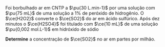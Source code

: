 Foi borbulhado ar em CNTP a $\pu{30 L.min-1}$ por uma solução com $\pu{75 mL}$ de uma solução a $1\%$ de peróxido de hidrogênio. O $\ce{H2O2}$ converte o $\ce{SO2}$ do ar em ácido sulfúrico. Após dez minutos o $\ce{H2SO4}$ foi titulado com $\ce{10 mL}$ de uma solução $\pu{0,002 mol.L-1}$ em hidróxido de sódio  

**Determine** a concentração de $\ce{SO2}$ no ar em partes por milhão.

